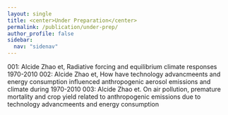 ```yaml
---
layout: single
title: <center>Under Preparation</center>
permalink: /publication/under-prep/
author_profile: false
sidebar:
  nav: "sidenav"
---
```


001: Alcide Zhao et, Radiative forcing and equilibrium climate responses 1970-2010
002: Alcide Zhao et, How have technology advancmeents and energy consumption influenced anthropogenic aerosol emissions and climate during 1970-2010
003: Alcide Zhao et. On air pollution, premature mortality and crop yield related to anthropogenic emissions due to technology advancmeents and energy consumption
